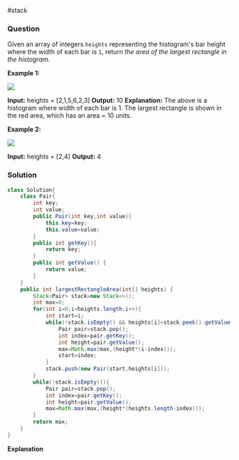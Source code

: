 #stack 
### Question
Given an array of integers `heights` representing the histogram's bar height where the width of each bar is `1`, return _the area of the largest rectangle in the histogram_.

**Example 1:**

![](https://assets.leetcode.com/uploads/2021/01/04/histogram.jpg)

**Input:** heights = [2,1,5,6,2,3]
**Output:** 10
**Explanation:** The above is a histogram where width of each bar is 1.
The largest rectangle is shown in the red area, which has an area = 10 units.

**Example 2:**

![](https://assets.leetcode.com/uploads/2021/01/04/histogram-1.jpg)

**Input:** heights = [2,4]
**Output:** 4

### Solution
```java
class Solution{
	class Pair{  
	    int key;  
	    int value;  
	    public Pair(int key,int value){  
	        this.key=key;  
	        this.value=value;  
	    }  
	    public int getKey(){  
	        return key;  
	    }  
	    public int getValue() {  
	        return value;  
	    }  
	}  
	public int largestRectangleArea(int[] heights) {  
	    Stack<Pair> stack=new Stack<>();  
	    int max=0;  
	    for(int i=0;i<heights.length;i++){  
	        int start=i;  
	        while(!stack.isEmpty() && heights[i]<stack.peek().getValue()){  
	            Pair pair=stack.pop();  
	            int index=pair.getKey();  
	            int height=pair.getValue();  
	            max=Math.max(max,(height*(i-index)));  
	            start=index;  
	        }  
	        stack.push(new Pair(start,heights[i]));  
	    }  
	    while(!stack.isEmpty()){  
	        Pair pair=stack.pop();  
	        int index=pair.getKey();  
	        int height=pair.getValue();  
	        max=Math.max(max,(height*(heights.length-index)));  
	    }  
	    return max;  
	}
}
```

**Explanation**
